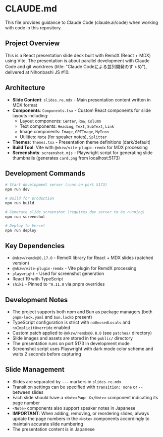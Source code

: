# CLAUDE.md

This file provides guidance to Claude Code (claude.ai/code) when working with code in this repository.

## Project Overview

This is a React presentation slide deck built with RemdX (React + MDX) using Vite. The presentation is about parallel development with Claude Code and git worktrees (title: "Claude Codeによる並列開発のすゝめ"), delivered at Nihonbashi JS #10.

## Architecture

- **Slide Content**: `slides.re.mdx` - Main presentation content written in MDX format
- **Components**: `Components.tsx` - Custom React components for slide layouts including:
  - Layout components: `Center`, `Row`, `Column`
  - Text components: `Heading`, `Text`, `SubText`, `Link`
  - Image components: `Image`, `GPTImage`, `MyIcon`
  - Utilities: `Note` (for speaker notes), `Splitter`
- **Themes**: `Themes.tsx` - Presentation theme definitions (dark/default)
- **Build Tool**: Vite with `@nkzw/vite-plugin-remdx` for MDX processing
- **Screenshots**: `screenshot.mjs` - Playwright script for generating slide thumbnails (generates `card.png` from localhost:5173)

## Development Commands

```bash
# Start development server (runs on port 5173)
npm run dev

# Build for production
npm run build

# Generate slide screenshot (requires dev server to be running)
npm run screenshot

# Deploy to Vercel
npm run deploy
```

## Key Dependencies

- `@nkzw/remdx@0.17.0` - RemdX library for React + MDX slides (patched version)
- `@nkzw/vite-plugin-remdx` - Vite plugin for RemdX processing
- `playwright` - Used for screenshot generation
- React 19 with TypeScript
- `shiki` - Pinned to `^0.11.0` via pnpm overrides

## Development Notes

- The project supports both npm and Bun as package managers (both `pnpm-lock.yaml` and `bun.lockb` present)
- TypeScript configuration is strict with `noUnusedLocals` and `noImplicitOverride` enabled
- Custom patch applied to `@nkzw/remdx@0.8.0` (see `patches/` directory)
- Slide images and assets are stored in the `public/` directory
- The presentation runs on port 5173 in development mode
- Screenshot script uses Playwright with dark mode color scheme and waits 2 seconds before capturing

## Slide Management

- Slides are separated by `---` markers in `slides.re.mdx`
- Transition settings can be specified with `transition: none` or `--` between slides
- Each slide should have a `<Note>Page X</Note>` component indicating its page number
- `<Note>` components also support speaker notes in Japanese
- **IMPORTANT**: When adding, removing, or reordering slides, always update the page numbers in the `<Note>` components accordingly to maintain accurate slide numbering
- The presentation content is in Japanese